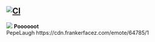 <a href="https://github.com/functioneel/donk/xxxxxxxx.md"><img src="https://i.imgur.com/KKNj3ge.jpg" alt="CI" width=""></a>
---

<div align="left"><img src="https://static-cdn.jtvnw.net/emoticons/v2/emotesv2_e02650251d204198923de93a0c62f5f5/default/dark/1.0"> <strong>Poooooot</strong></div>
PepeLaugh https://cdn.frankerfacez.com/emote/64785/1
